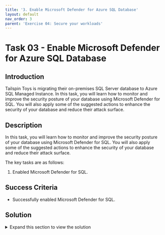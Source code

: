 ```yaml
---
title: '3. Enable Microsoft Defender for Azure SQL Database'
layout: default
nav_order: 3
parent: 'Exercise 04: Secure your workloads'
---
```


# Task 03 - Enable Microsoft Defender for Azure SQL Database

## Introduction

Tailspin Toys is migrating their on-premises SQL Server database to Azure SQL Managed Instance. In this task, you will learn how to monitor and improve the security posture of your database using Microsoft Defender for SQL. You will also apply some of the suggested actions to enhance the security of your database and reduce their attack surface.

## Description

In this task, you will learn how to monitor and improve the security posture of your database using Microsoft Defender for SQL. You will also apply some of the suggested actions to enhance the security of your database and reduce their attack surface.

The key tasks are as follows:
1. Enabled Microsoft Defender for SQL.

## Success Criteria

* Successfully enabled Microsoft Defender for SQL.

## Solution

<details markdown="block">
<summary>Expand this section to view the solution</summary>

1. Sign in to the [Azure Portal](https://portal.azure.com). Ensure that you're using a subscription associated with the same resources you created during the lab set up.

    {: .highlight }
    > If you're using Azure Gov, sign in to the [Azure Gov Portal](https://portal.azure.us).

2. In the **Search resources, services, and docs** box at the top of the portal, search for **Microsoft Defender for Cloud**, then select the **Microsoft Defender for Cloud** service.

3. In the **Management** section, select **Environment settings**.

4. Select the relevant subscription.

5. On the **Defender plans** page, locate the **Databases** plan and select **Select types**.

6. Toggle the `SQL servers on machines` plan or the `Azure SQL Databases` plan to On, depending on your needs.

7. Select **Continue** and then **Save**.

</details>
